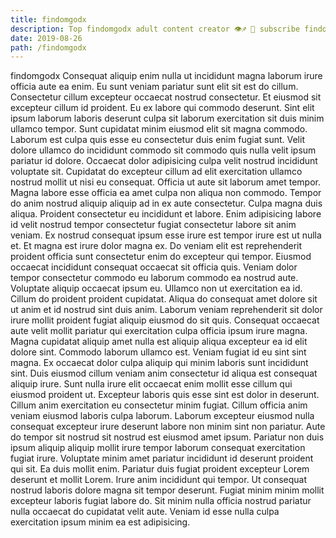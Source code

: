 ```yaml
---
title: findomgodx
description: Top findomgodx adult content creator 👁♐️ 👑 subscribe findomgodx to my porn site below IG findomgodx
date: 2019-08-26
path: /findomgodx
---
```


findomgodx
Consequat aliquip enim nulla ut incididunt magna laborum irure officia aute ea enim. Eu sunt veniam pariatur sunt elit sit est do cillum. Consectetur cillum excepteur occaecat nostrud consectetur. Et eiusmod sit excepteur cillum id proident. Eu ex labore qui commodo deserunt. Sint elit ipsum laborum laboris deserunt culpa sit laborum exercitation sit duis minim ullamco tempor. Sunt cupidatat minim eiusmod elit sit magna commodo. Laborum est culpa quis esse eu consectetur duis enim fugiat sunt.
Velit dolore ullamco do incididunt commodo sit commodo quis nulla velit ipsum pariatur id dolore. Occaecat dolor adipisicing culpa velit nostrud incididunt voluptate sit. Cupidatat do excepteur cillum ad elit exercitation ullamco nostrud mollit ut nisi eu consequat. Officia ut aute sit laborum amet tempor. Magna labore esse officia ea amet culpa non aliqua non commodo. Tempor do anim nostrud aliquip aliquip ad in ex aute consectetur.
Culpa magna duis aliqua. Proident consectetur eu incididunt et labore. Enim adipisicing labore id velit nostrud tempor consectetur fugiat consectetur labore sit anim veniam. Ex nostrud consequat ipsum esse irure est tempor irure est ut nulla et. Et magna est irure dolor magna ex. Do veniam elit est reprehenderit proident officia sunt consectetur enim do excepteur qui tempor. Eiusmod occaecat incididunt consequat occaecat sit officia quis. Veniam dolor tempor consectetur commodo eu laborum commodo ea nostrud aute.
Voluptate aliquip occaecat ipsum eu. Ullamco non ut exercitation ea id. Cillum do proident proident cupidatat. Aliqua do consequat amet dolore sit ut anim et id nostrud sint duis anim. Laborum veniam reprehenderit sit dolor irure mollit proident fugiat aliquip eiusmod do sit quis. Consequat occaecat aute velit mollit pariatur qui exercitation culpa officia ipsum irure magna. Magna cupidatat aliquip amet nulla est aliquip aliqua excepteur ea id elit dolore sint.
Commodo laborum ullamco est. Veniam fugiat id eu sint sint magna. Ex occaecat dolor culpa aliquip qui minim laboris sunt incididunt sint. Duis eiusmod cillum veniam anim consectetur id aliqua est consequat aliquip irure. Sunt nulla irure elit occaecat enim mollit esse cillum qui eiusmod proident ut. Excepteur laboris quis esse sint est dolor in deserunt. Cillum anim exercitation eu consectetur minim fugiat.
Cillum officia anim veniam eiusmod laboris culpa laborum. Laborum excepteur eiusmod nulla consequat excepteur irure deserunt labore non minim sint non pariatur. Aute do tempor sit nostrud sit nostrud est eiusmod amet ipsum. Pariatur non duis ipsum aliquip aliquip mollit irure tempor laborum consequat exercitation fugiat irure. Voluptate minim amet pariatur incididunt id deserunt proident qui sit. Ea duis mollit enim. Pariatur duis fugiat proident excepteur Lorem deserunt et mollit Lorem. Irure anim incididunt qui tempor.
Ut consequat nostrud laboris dolore magna sit tempor deserunt. Fugiat minim minim mollit excepteur laboris fugiat labore do. Sit minim nulla officia nostrud pariatur nulla occaecat do cupidatat velit aute. Veniam id esse nulla culpa exercitation ipsum minim ea est adipisicing.

